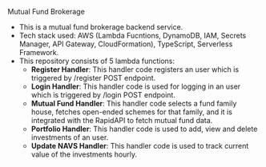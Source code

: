 Mutual Fund Brokerage

- This is a mutual fund brokerage backend service.
- Tech stack used: AWS (Lambda Fucntions, DynamoDB, IAM, Secrets Manager, API Gateway, CloudFormation), TypeScript, Serverless Framework.
- This repository consists of 5 lambda functions:
  - <b>Register Handler</b>: This handler code registers an user which is triggered by /register POST endpoint.
  - <b>Login Handler</b>: This handler code is used for logging in an user which is triggered by /login POST endpoint.
  - <b>Mutual Fund Handler</b>: This handler code selects a fund family house, fetches open-ended schemes for that family, and it is integrated with the RapidAPI to fetch mutual fund data.
  - <b>Portfolio Handler</b>: This handler code is used to add, view and delete investments of an user.
  - <b>Update NAVS Handler</b>: This handler code is used to track current value of the investments hourly.

  